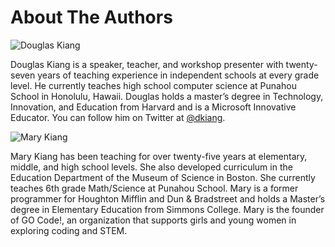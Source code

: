 # About The Authors

![Douglas Kiang](/static/courses/csintro/douglas-kiang-foto.jpg)

Douglas Kiang is a speaker, teacher, and workshop presenter with twenty-seven years of teaching experience in independent schools at every grade level. He currently teaches high school computer science at Punahou School in Honolulu, Hawaii. Douglas holds a master’s degree in Technology, Innovation, and Education from Harvard and is a Microsoft Innovative Educator. You can follow him on Twitter at [@dkiang](http://twitter.com/dkiang).

![Mary Kiang](/static/courses/csintro/mary-kiang-foto.png)

Mary Kiang has been teaching for over twenty-five years at elementary, middle, and high school levels. She also developed curriculum in the Education Department of the Museum of Science in Boston. She currently teaches 6th grade Math/Science at Punahou School. Mary is a former programmer for Houghton Mifflin and Dun & Bradstreet and holds a Master’s degree in Elementary Education from Simmons College. Mary is the founder of GO Code!, an organization that supports girls and young women in exploring coding and STEM.